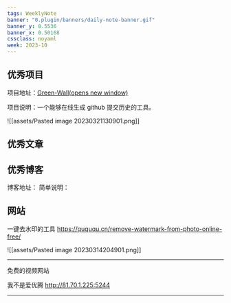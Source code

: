 ```yaml
---
tags: WeeklyNote
banner: "0.plugin/banners/daily-note-banner.gif"
banner_y: 0.5536
banner_x: 0.50168
cssclass: noyaml
week: 2023-10
---
```



## 优秀项目

项目地址：[Green-Wall(opens new window)](https://github.com/Codennnn/Green-Wall)

项目说明：一个能够在线生成 github 提交历史的工具。

![[assets/Pasted image 20230321130901.png]]


## 优秀文章



## 优秀博客

博客地址：
简单说明：


## 网站

一键去水印的工具 https://quququ.cn/remove-watermark-from-photo-online-free/

![[assets/Pasted image 20230314204901.png]]

---

免费的视频网站

我不是爱优腾 http://81.70.1.225:5244

---




